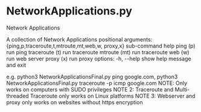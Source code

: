 # NetworkApplications.py
Network Applications

A collection of Network Applications
positional arguments:
  {ping,p,traceroute,t,mtroute,mt,web,w, proxy,x}
                      sub-command help 
ping (p)                      run ping
traceroute (t)          run traceroute
mtroute (mt)            run traceroute
web (w)                 run web server
proxy (x)               run proxy
options:
-h, --help
show help message and exit

e.g. python3 NetworkApplicationsFinal.py ping google.com, python3 NetworkApplicationsFinal.py traceroute -p icmp google.com
NOTE: Only works on computers with SUDO privileges
NOTE 2: Traceroute and Multi-threaded Traceroute only works on Linux platforms
NOTE 3: Webserver and proxy only works on websites without https encryption
